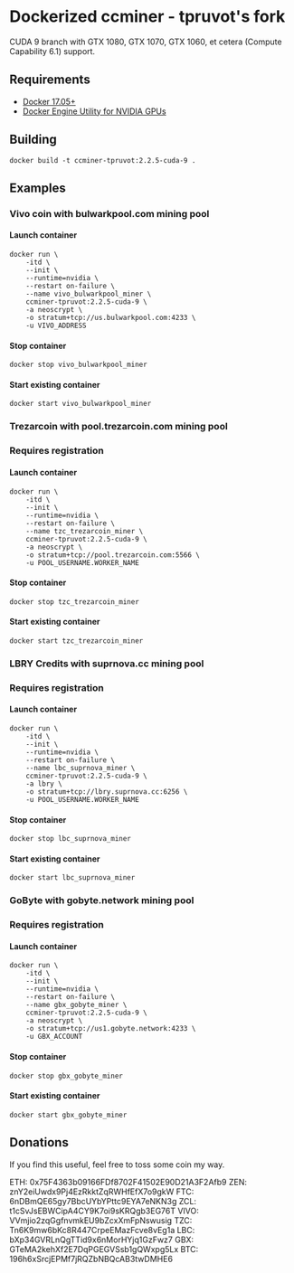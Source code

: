 # Dockerized ccminer - tpruvot's fork
CUDA 9 branch with GTX 1080, GTX 1070, GTX 1060, et cetera (Compute Capability 6.1) support.

## Requirements
- [Docker 17.05+](https://www.docker.com/community-edition#/download)
- [Docker Engine Utility for NVIDIA GPUs](https://github.com/NVIDIA/nvidia-docker)

## Building
```
docker build -t ccminer-tpruvot:2.2.5-cuda-9 .
```

## Examples
### Vivo coin with bulwarkpool.com mining pool
#### Launch container
```
docker run \
    -itd \
    --init \
    --runtime=nvidia \
    --restart on-failure \
    --name vivo_bulwarkpool_miner \
    ccminer-tpruvot:2.2.5-cuda-9 \
    -a neoscrypt \
    -o stratum+tcp://us.bulwarkpool.com:4233 \
    -u VIVO_ADDRESS
```

#### Stop container
```
docker stop vivo_bulwarkpool_miner
```

#### Start existing container
```
docker start vivo_bulwarkpool_miner
```

### Trezarcoin with pool.trezarcoin.com mining pool
### Requires registration
#### Launch container
```
docker run \
    -itd \
    --init \
    --runtime=nvidia \
    --restart on-failure \
    --name tzc_trezarcoin_miner \
    ccminer-tpruvot:2.2.5-cuda-9 \
    -a neoscrypt \
    -o stratum+tcp://pool.trezarcoin.com:5566 \
    -u POOL_USERNAME.WORKER_NAME
```

#### Stop container
```
docker stop tzc_trezarcoin_miner
```

#### Start existing container
```
docker start tzc_trezarcoin_miner
```

### LBRY Credits with suprnova.cc mining pool
### Requires registration
#### Launch container
```
docker run \
    -itd \
    --init \
    --runtime=nvidia \
    --restart on-failure \
    --name lbc_suprnova_miner \
    ccminer-tpruvot:2.2.5-cuda-9 \
    -a lbry \
    -o stratum+tcp://lbry.suprnova.cc:6256 \
    -u POOL_USERNAME.WORKER_NAME
```

#### Stop container
```
docker stop lbc_suprnova_miner
```

#### Start existing container
```
docker start lbc_suprnova_miner
```

### GoByte with gobyte.network mining pool
### Requires registration
#### Launch container
```
docker run \
    -itd \
    --init \
    --runtime=nvidia \
    --restart on-failure \
    --name gbx_gobyte_miner \
    ccminer-tpruvot:2.2.5-cuda-9 \
    -a neoscrypt \
    -o stratum+tcp://us1.gobyte.network:4233 \
    -u GBX_ACCOUNT
```

#### Stop container
```
docker stop gbx_gobyte_miner
```

#### Start existing container
```
docker start gbx_gobyte_miner
```

## Donations
If you find this useful, feel free to toss some coin my way.

ETH: 0x75F4363b09166FDf8702F41502E90D21A3F2Afb9
ZEN: znY2eiUwdx9Pj4EzRkktZqRWHfEfX7o9gkW
FTC: 6nDBmQE65gy7BbcUYbYPttc9EYA7eNKN3g
ZCL: t1cSvJsEBWCipA4CY9K7oi9sKRQgb3EG76T
VIVO: VVmjio2zqGgfnvmkEU9bZcxXmFpNswusig
TZC: Tn6K9mw6bKc8R447CrpeEMazFcve8vEg1a
LBC: bXp34GVRLnQgTTid9x6nMorHYjq1GzFwz7
GBX: GTeMA2kehXf2E7DqPGEGVSsb1gQWxpg5Lx
BTC: 196h6xSrcjEPMf7jRQZbNBQcAB3twDMHE6

